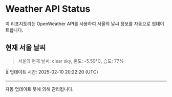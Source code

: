 
# Weather API Status

이 리포지토리는 OpenWeather API를 사용하여 서울의 날씨 정보를 자동으로 업데이트합니다.

## 현재 서울 날씨
> 서울의 현재 날씨: clear sky, 온도: -5.59°C, 습도: 77%

⏳ 업데이트 시간: 2025-02-10 20:22:20 (UTC)

---
자동 업데이트 봇에 의해 관리됩니다.

